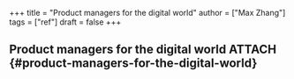 +++
title = "Product managers for the digital world"
author = ["Max Zhang"]
tags = ["ref"]
draft = false
+++

## Product managers for the digital world <span class="tag"><span class="ATTACH">ATTACH</span></span> {#product-managers-for-the-digital-world}
